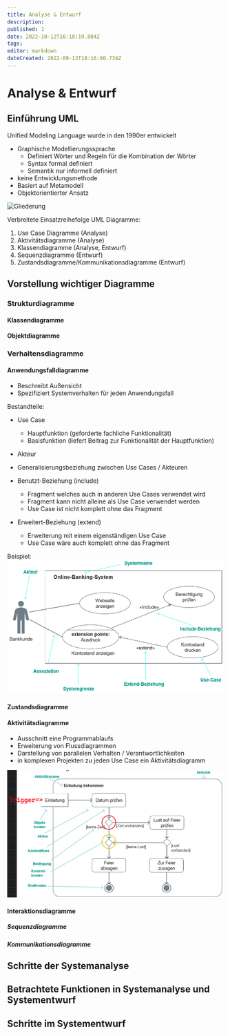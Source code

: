 ```yaml
---
title: Analyse & Entwurf 
description: 
published: 1
date: 2022-10-12T16:18:19.804Z
tags: 
editor: markdown
dateCreated: 2022-09-13T18:16:00.734Z
---
```


# Analyse & Entwurf

## Einführung UML

Unified Modeling Language wurde in den 1990er entwickelt

- Graphische Modellierungssprache
  - Definiert Wörter und Regeln für die Kombination der Wörter
  - Syntax formal definiert
  - Semantik nur informell definiert
- keine Entwicklungsmethode
- Basiert auf Metamodell
- Objektorientierter Ansatz

![Gliederung](https://upload.wikimedia.org/wikipedia/commons/d/da/UML-Diagrammhierarchie.svg)

Verbreitete Einsatzreihefolge UML Diagramme:

1. Use Case Diagramme (Analyse)
1. Aktivitätsdiagramme (Analyse)
1. Klassendiagramme (Analyse, Entwurf)
1. Sequenzdiagramme (Entwurf)
1. Zustandsdiagramme/Kommunikationsdiagramme (Entwurf)

## Vorstellung wichtiger Diagramme

### Strukturdiagramme

#### Klassendiagramme

#### Objektdiagramme

### Verhaltensdiagramme

#### Anwendungsfalldiagramme

- Beschreibt Außensicht
- Spezifiziert Systemverhalten für jeden Anwendungsfall

Bestandteile:

- Use Case
  - Hauptfunktion (geforderte fachliche Funktionalität)
  - Basisfunktion (liefert Beitrag zur Funktionalität der Hauptfunktion)
- Akteur
- Generalisierungsbeziehung zwischen Use Cases / Akteuren
- Benutzt-Beziehung (include)
  - Fragment welches auch in anderen Use Cases verwendet wird
  - Fragment kann nicht alleine als Use Case verwendet werden
  - Use Case ist nicht komplett ohne das Fragment

- Erweitert-Beziehung (extend)
  - Erweiterung mit einem eigenständigen Use Case
  - Use Case wäre auch komplett ohne das Fragment

Beispiel:
![Anwendungsfalldiagramm](/fom/semester-3/software-engineering/Anwendugsfalldiagramm.png)

#### Zustandsdiagramme

#### Aktivitätsdiagramme

- Ausschnitt eine Programmablaufs
- Erweiterung von Flussdiagrammen
- Darstellung von parallelen Verhalten / Verantwortlichkeiten
- in komplexen Projekten zu jeden Use Case ein Aktivitätsdiagramm

![Aktivitätsdiagramm](/fom/semester-3/software-engineering/Aktivitaetsdiagramm.png)

#### Interaktionsdiagramme

##### Sequenzdiagramme

##### Kommunikationsdiagramme

## Schritte der Systemanalyse

## Betrachtete Funktionen in Systemanalyse und Systementwurf

## Schritte im Systementwurf
